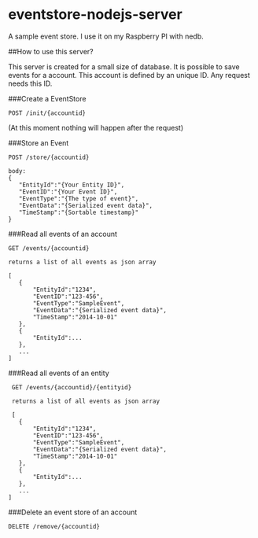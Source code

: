 eventstore-nodejs-server
========================

A sample event store. I use it on my Raspberry PI with nedb.

##How to use this server?

This server is created for a small size of database. It is possible to save events for a account. 
This account is defined by an unique ID. Any request needs this ID.

###Create a EventStore 

 ```
 POST /init/{accountid}
 ```
 
(At this moment nothing will happen after the request)

###Store an Event

 ```
 POST /store/{accountid} 
 
 body:
 { 
    "EntityId":"{Your Entity ID}",
    "EventID":"{Your Event ID}",
    "EventType":"{The type of event}",
    "EventData":"{Serialized event data}",
    "TimeStamp":"{Sortable timestamp}"
 }
 
 ```
 
 ###Read all events of an account
 
 ```
 GET /events/{accountid}

 returns a list of all events as json array
 
 [
 	{ 
    	"EntityId":"1234",
    	"EventID":"123-456",
    	"EventType":"SampleEvent",
    	"EventData":"{Serialized event data}",
    	"TimeStamp":"2014-10-01"
 	},
 	{ 
    	"EntityId":...
 	},
 	...
 ]

 ```
 ###Read all events of an entity
 
 ```
  GET /events/{accountid}/{entityid}
  
  returns a list of all events as json array
  
  [
 	{ 
    	"EntityId":"1234",
    	"EventID":"123-456",
    	"EventType":"SampleEvent",
    	"EventData":"{Serialized event data}",
    	"TimeStamp":"2014-10-01"
 	},
 	{ 
    	"EntityId":...
 	},
 	...
 ]

 ```
 
 ###Delete an event store of an account
 
 ```
 DELETE /remove/{accountid}
 ```
